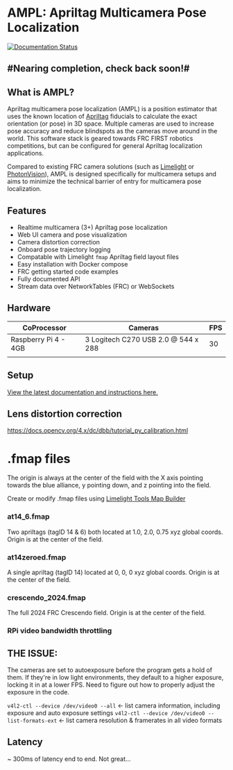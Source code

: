 # AMPL: Apriltag Multicamera Pose Localization 

[![Documentation Status](https://readthedocs.org/projects/ampl-frc/badge/?version=latest)](https://ampl-frc.readthedocs.io/en/latest/?badge=latest)

## #Nearing completion, check back soon!# 

## What is AMPL?
Apriltag multicamera pose localization (AMPL) is a position estimator that uses the known location of 
[Apriltag](https://github.com/AprilRobotics/apriltag) fiducials 
to calculate the exact orientation (or pose) in 3D space. Multiple cameras are used to increase pose accuracy 
and reduce blindspots as the cameras move around in the world. This software stack is geared towards FRC FIRST robotics 
competitions, but can be configured for general Apriltag localization applications.

Compared to existing FRC camera solutions (such as [Limelight](https://docs.limelightvision.io/) or [PhotonVision](https://docs.photonvision.org)), AMPL is designed specifically for multicamera
setups and aims to minimize the technical barrier of entry for multicamera pose localization.

## Features

* Realtime multicamera (3+) Apriltag pose localization
* Web UI camera and pose visualization
* Camera distortion correction
* Onboard pose trajectory logging
* Compatable with Limelight `fmap` Apriltag field layout files
* Easy installation with Docker compose
* FRC getting started code examples
* Fully documented API
* Stream data over NetworkTables (FRC) or WebSockets

## Hardware

| CoProcessor          | Cameras                                    | FPS |
|----------------------|--------------------------------------------|-----|
| Raspberry Pi 4 - 4GB | 3 Logitech C270 USB 2.0 @ 544 x 288        | 30  |
|                      |                                            |     |

## Setup

[View the latest documentation and instructions here.](https://ampl-frc.readthedocs.io)

## Lens distortion correction
https://docs.opencv.org/4.x/dc/dbb/tutorial_py_calibration.html

# .fmap files

The origin is always at the center of the field with the X axis pointing towards the blue alliance, y pointing down, 
and z pointing into the field.

Create or modify .fmap files using [Limelight Tools Map Builder](https://tools.limelightvision.io/map-builder)

### at14_6.fmap

Two apriltags (tagID 14 & 6) both located at 1.0, 2.0, 0.75 xyz global coords. Origin is at the center of the field.

### at14zeroed.fmap

A single apriltag (tagID 14) located at 0, 0, 0 xyz global coords. Origin is at the center of the field.

### crescendo_2024.fmap

The full 2024 FRC Crescendo field. Origin is at the center of the field.

### RPi video bandwidth throttling

## THE ISSUE:
The cameras are set to autoexposure before the program gets a hold of them. If they're in low light environments, they 
default to a higher exposure, locking it in at a lower FPS. Need to figure out how to properly adjust the exposure in the code.

`v4l2-ctl --device /dev/video0 --all` <- list camera information, including exposure and auto exposure settings
`v4l2-ctl --device /dev/video0 --list-formats-ext` <- list camera resolution & framerates in all video formats


## Latency

~ 300ms of latency end to end. Not great...